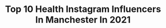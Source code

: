 ---
title: Top 10 Health Instagram Influencers In Manchester In 2021
description: >-
  Find top health Instagram influencers in Manchester in 2021. Most popular hashtags: #health #ad #mentalhealth #manchester.
platform: Instagram
hits: 32
text_top: Discover the top-rated Instagram influencers on inBeat.
text_bottom: Our platform has 32 Instagram influencers like this in Manchester, United Kingdom for you to connect with.
profiles:
  - username: "andrewdwheatcroft"
    fullname: >-
      Andrew Wheatcroft
    bio: >-
      • Unapologetically Unfiltered • Skincare // Lifestyle // Mental Health Warrior • Manchester, U.K. 📍 • MGMT 💌 Emma@thegoodegg.co.uk
    location: "United Kingdom"
    followers: 16519
    engagement: 604
    commentsToLikes: 0.344032
    id: ck15pynii0abb0i19z79hmz2s
    verified: false
    hashtags: "#positivevibes, #lifestyleblogger, #mentalhealth, #skincareproducts"
  - username: "hetaljpandit"
    fullname: >-
      Hetal Pandit
    bio: >-
      ✈ Travel diary ✿ Vegetarian & plant based food ★ Health & wellbeing 𖤥 Manchester, UK ➳ Sharing my favourite trips to my Stories ⇣
    location: "United Kingdom"
    followers: 7732
    engagement: 706
    commentsToLikes: 0.064516
    id: ck8tcan39yv4w0j783nl2o3w8
    verified: false
    hashtags: "#travelgram, #beautiful, #instatravel, #wander"
  - username: "lauren.cokguler"
    fullname: >-
      Lauren Çokgüler
    bio: >-
      Mama To Ella Grey Founder @mylkedit Writer & Content Creator - Ex Fashion PR Mental Health Awareness Advocate Manchester, UK
    location: "United Kingdom"
    followers: 26005
    engagement: 200
    commentsToLikes: 0.136879
    id: ck5cgly8pp3sg0i11qp19fv6h
    verified: false
    hashtags: "#outfitinspiration, #ootd, #3waystowear, #pleather"
  - username: "sophiedanvers"
    fullname: >-
      Sophie Danvers
    bio: >-
      Manchester @mmodelsmanagement @mmodelsinfluencers 📩sophie@mmodelsmanagement.com 🇬🇧 @myvitaminsuk Ambassador, for 55% off use code ‘SOPHIE’ link below🤍
    location: "United Kingdom"
    followers: 84873
    engagement: 99
    commentsToLikes: 0.060397
    id: ck0vy68fh2fab0i19727arbb3
    verified: false
    hashtags: "#health, #skinnymintcom, #skinnymint, #sunglasses"
  - username: "thepinkmama"
    fullname: >-
      KAY 💖 Plus size mum of 3! 👑💗
    bio: >-
      💕Mental health, lifestyle, reviews 💕Plus size&postpartum body positivity 💕Mum of 3under3 💕Email/DM for PR/collab @thepinkmamahouse @theschofieldss
    location: "United Kingdom"
    followers: 14851
    engagement: 257
    commentsToLikes: 0.124807
    id: ckf5vqti3pkt80j232zzore2e
    verified: false
    hashtags: "#confident, #bodypositive, #pinkhome, #pinkobsessed"
  - username: "annarichardso"
    fullname: >-
      Anna Richardson
    bio: >-
      ✨TV Presenter✨Writer. Busybody. Mental Health warrior for @mindboxchange LGBT+ advocate 🌈 Smaller in real life. Larger in Top Shop...
    location: "United Kingdom"
    followers: 34903
    engagement: 196
    commentsToLikes: 0.060711
    id: ck5bwkq26lw440i11qtnhfc23
    verified: false
    hashtags: "#ad, #tv, #annarichardson, #ffocc"
  - username: "jackconteh"
    fullname: >-
      Jack Conteh
    bio: >-
      Manchester 🌎 Owner of @contehsports
    location: "United Kingdom"
    followers: 5230
    engagement: 1073
    commentsToLikes: 0.062963
    id: ckapcivlw3zu90i78fg7pna16
    verified: false
    hashtags: ""
  - username: "cupofteaplusme"
    fullname: >-
      Mental Health Chronic Illness
    bio: >-
      | Soph | Join me for a cup of tea & a discussion about positivity, mental health, chronic illness recovery and food allergies ☕️ 📍 Manchester, UK
    location: "United Kingdom"
    followers: 4630
    engagement: 1221
    commentsToLikes: 0.155264
    id: ck9wexa7hm9fd0j785t70qlii
    verified: false
    hashtags: "#mebeforemetookme"
  - username: "wildshe_"
    fullname: >-
      JESSICA ANNE | FREEDOM COACH
    bio: >-
      MINDFUL+SUSTAINABLE LIVING freedom➳ solotravel↟ vegan❊ helping conscious beings use water+health to build a sustainable, online biz change your life↓
    location: "United Kingdom"
    followers: 20935
    engagement: 214
    commentsToLikes: 0.062465
    id: ck55j8kuwwiai0i11px12svnm
    verified: false
    hashtags: "#solotravelblog, #nomad, #travel, #vegan"
  - username: "dominiquebinns"
    fullname: >-
      Dominique Binns🖖🏽
    bio: >-
      Be who YOU were born to be🐯 ❤️Fitness, life & empowering women💛 Personal Trainer: DBFIT 💻🏋🏽‍♀️ Ambassador @lululemonuk 🍋✨ Work w/ me👇🏽
    location: "United Kingdom"
    followers: 38027
    engagement: 192
    commentsToLikes: 0.059924
    id: ck55q9fr1cgmu0i11oh0dgsws
    verified: false
    hashtags: "#dbfit, #fashun, #ootd, #wiwt"
---